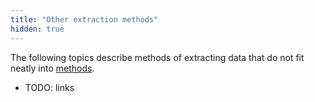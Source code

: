 ```yaml
---
title: "Other extraction methods"
hidden: true
---
```


The following topics describe methods of extracting data that do not fit neatly into [methods](doc:methods).

- TODO: links

